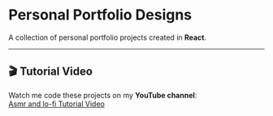 # Personal Portfolio Designs

A collection of personal portfolio projects created in **React**.  

---

## 🎬 Tutorial Video

Watch me code these projects on my **YouTube channel**:  
[Asmr and lo-fi Tutorial Video](https://www.youtube.com/watch?v=bQOKRfPAzG0&feature=youtu.be)
